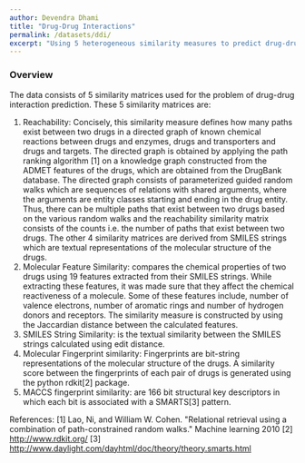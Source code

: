 ```yaml
---
author: Devendra Dhami
title: "Drug-Drug Interactions"
permalink: /datasets/ddi/
excerpt: "Using 5 heterogeneous similarity measures to predict drug-drug interactions."
---
```


### Overview

The data consists of 5 similarity matrices used for the problem of drug-drug interaction prediction. These 5 similarity matrices are:
1.	Reachability: Concisely, this similarity measure defines how many paths exist between two drugs in a directed graph of known chemical reactions between drugs and enzymes, drugs and transporters and drugs and targets. The directed graph is obtained by applying the path ranking algorithm [1] on a knowledge graph constructed from the ADMET features of the drugs, which are obtained from the DrugBank database. The directed graph consists of parameterized guided random walks which are sequences of relations with shared arguments, where the arguments are entity classes starting and ending in the drug entity. Thus, there can be multiple paths that exist between two drugs based on the various random walks and the reachability similarity matrix consists of the counts i.e. the number of paths that exist between two drugs.
The other 4 similarity matrices are derived from SMILES strings which are textual representations of the molecular structure of the drugs.
2.	Molecular Feature Similarity: compares the chemical properties of two drugs using 19 features extracted from their SMILES strings. While extracting these features, it was made sure that they affect the chemical reactiveness of a molecule. Some of these features include, number of valence electrons, number of aromatic rings and number of hydrogen donors and receptors. The similarity measure is constructed by using the Jaccardian distance between the calculated features.
3.	SMILES String Similarity: is the textual similarity between the SMILES strings calculated using edit distance.
4.	Molecular Fingerprint similarity: Fingerprints are bit-string representations of the molecular structure of the drugs. A similarity score between the fingerprints of each pair of drugs is generated using the python rdkit[2] package.
5.	MACCS fingerprint similarity: are 166 bit structural key descriptors in which each bit is associated with a SMARTS[3] pattern.

References:
[1] Lao, Ni, and William W. Cohen. "Relational retrieval using a combination of path-constrained random walks." Machine learning 2010
[2] http://www.rdkit.org/
[3] http://www.daylight.com/dayhtml/doc/theory/theory.smarts.html
